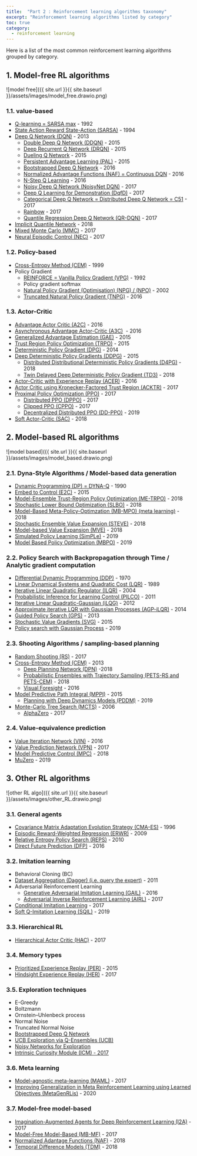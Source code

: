 ```yaml
---
title:  "Part 2 : Reinforcement learning algorithms taxonomy"
excerpt: "Reinforcement learning algorithms listed by category"
toc: true
category:
  - reinforcement learning
---
```




Here is a list of the most common reinforcement learning algorithms grouped by category.

## 1. Model-free RL algorithms

![model free]({{ site.url }}{{ site.baseurl }}/assets/images/model_free.drawio.png)

### 1.1. value-based

- [Q-learning = SARSA max](https://link.springer.com/content/pdf/10.1007/BF00992698.pdf) - 1992
- [State Action Reward State-Action (SARSA)](http://mi.eng.cam.ac.uk/reports/svr-ftp/auto-pdf/rummery_tr166.pdf)  - 1994
- [Deep Q Network (DQN)](https://www.cs.toronto.edu/~vmnih/docs/dqn.pdf) - 2013
    - [Double Deep Q Network (DDQN)](https://arxiv.org/pdf/1509.06461.pdf) - 2015
    - [Deep Recurrent Q Network (DRQN)](https://arxiv.org/abs/1507.06527) - 2015
    - [Dueling Q Network](https://arxiv.org/abs/1511.06581) - 2015
    - [Persistent Advantage Learning (PAL)](https://arxiv.org/abs/1512.04860) - 2015
    - [Bootstrapped Deep Q Network](https://arxiv.org/abs/1602.04621) - 2016
    - [Normalized Advantage Functions (NAF) = Continuous DQN](https://arxiv.org/abs/1603.00748) - 2016
    - [N-Step Q Learning](https://arxiv.org/abs/1602.01783) - 2016
    - [Noisy Deep Q Network (NoisyNet DQN)](https://arxiv.org/abs/1706.10295) - 2017
    - [Deep Q Learning for Demonstration (DqfD)](https://arxiv.org/abs/1704.03732) - 2017
    - [Categorical Deep Q Network = Distributed Deep Q Network = C51](https://arxiv.org/abs/1707.06887) - 2017
    - [Rainbow](https://arxiv.org/abs/1710.02298) - 2017
    - [Quantile Regression Deep Q Network (QR-DQN)](https://arxiv.org/pdf/1710.10044v1.pdf) - 2017
- [Implicit Quantile Network](https://arxiv.org/abs/1806.06923) - 2018
- [Mixed Monte Carlo (MMC)](https://arxiv.org/abs/1703.01310) - 2017
- [Neural Episodic Control (NEC)](https://arxiv.org/abs/1703.01988) - 2017

### 1.2. Policy-based

- [Cross-Entropy Method (CEM)](https://link.springer.com/article/10.1023/A:1010091220143) - 1999
- Policy Gradient
    - [REINFORCE = Vanilla Policy Gradient (VPG)](https://people.cs.umass.edu/~barto/courses/cs687/williams92simple.pdf) - 1992
    - Policy gradient softmax 
    - [Natural Policy Gradient (Optimisation) (NPG) / (NPO)](https://proceedings.neurips.cc/paper/2001/file/4b86abe48d358ecf194c56c69108433e-Paper.pdf) - 2002
    - [Truncated Natural Policy Gradient (TNPG)](https://arxiv.org/abs/1604.06778) - 2016

### 1.3. Actor-Critic

- [Advantage Actor Critic (A2C)](https://arxiv.org/abs/1602.01783) - 2016
- [Asynchronous Advantage Actor-Critic (A3C)](https://arxiv.org/abs/1602.01783)  - 2016
- [Generalized Advantage Estimation (GAE)](https://arxiv.org/abs/1506.02438) - 2015
- [Trust Region Policy Optimization (TRPO)](https://arxiv.org/abs/1502.05477) - 2015
- [Deterministic Policy Gradient (DPG)](http://proceedings.mlr.press/v32/silver14.pdf) - 2014
- [Deep Deterministic Policy Gradients (DDPG)](https://arxiv.org/abs/1509.02971) - 2015
    - [Distributed Distributional Deterministic Policy Gradients (D4PG)](https://arxiv.org/abs/1804.08617) - 2018
    - [Twin Delayed Deep Deterministic Policy Gradient (TD3)](https://arxiv.org/pdf/1802.09477.pdf) - 2018
- [Actor-Critic with Experience Replay (ACER)](https://arxiv.org/abs/1611.01224) - 2016
- [Actor Critic using Kronecker-Factored Trust Region (ACKTR)](https://arxiv.org/abs/1708.05144) - 2017
- [Proximal Policy Optimization (PPO)](https://arxiv.org/abs/1707.06347) - 2017
    - [Distributed PPO (DPPO)](https://arxiv.org/abs/1707.02286) - 2017
    - [Clipped PPO (CPPO)](https://arxiv.org/pdf/1707.06347.pdf) - 2017
    - [Decentralized Distributed PPO (DD-PPO)](https://arxiv.org/abs/1911.00357) - 2019
- [Soft Actor-Critic (SAC)](https://arxiv.org/abs/1801.01290) - 2018

## 2. Model-based RL algorithms

![model based]({{ site.url }}{{ site.baseurl }}/assets/images/model_based.drawio.png)


### 2.1. Dyna-Style Algorithms / Model-based data generation

- [Dynamic Programming (DP) = DYNA-Q](http://citeseerx.ist.psu.edu/viewdoc/download?doi=10.1.1.51.7362&rep=rep1&type=pdf) - 1990
- [Embed to Control (E2C)](https://arxiv.org/abs/1506.07365) - 2015
- [Model-Ensemble Trust-Region Policy Optimization (ME-TRPO)](https://arxiv.org/abs/1802.10592) - 2018
- [Stochastic Lower Bound Optimization (SLBO)](https://arxiv.org/abs/1807.03858) - 2018
- [Model-Based Meta-Policy-Optimzation (MB-MPO) (meta learning)](https://arxiv.org/abs/1809.05214) - 2018
- [Stochastic Ensemble Value Expansion (STEVE)](https://arxiv.org/abs/1803.00101) - 2018
- [Model-based Value Expansion (MVE)](https://arxiv.org/abs/1803.00101) - 2018
- [Simulated Policy Learning (SimPLe)](https://arxiv.org/abs/1903.00374) - 2019
- [Model Based Policy Optimization (MBPO)](https://arxiv.org/abs/1906.08253) - 2019

### 2.2. Policy Search with Backpropagation through Time / Analytic gradient computation

- [Differential Dynamic Programming (DDP)](https://www.jstor.org/stable/3613752?origin=crossref&seq=1) - 1970
- [Linear Dynamical Systems and Quadratic Cost (LQR)](http://users.cecs.anu.edu.au/~john/papers/BOOK/B03.PDF) - 1989
- [Iterative Linear Quadratic Regulator (ILQR)](https://homes.cs.washington.edu/~todorov/papers/LiICINCO04.pdf) - 2004
- [Probabilistic Inference for Learning Control (PILCO)](https://www.ias.informatik.tu-darmstadt.de/uploads/Publications/Deisenroth_ICML_2011.pdf) - 2011
- [Iterative Linear Quadratic-Gaussian (iLQG)](https://homes.cs.washington.edu/~todorov/papers/TassaIROS12.pdf) - 2012
- [Approximate iterative LQR with Gaussian Processes (AGP-iLQR)](http://citeseerx.ist.psu.edu/viewdoc/download?doi=10.1.1.716.4271&rep=rep1&type=pdf) - 2014
- [Guided Policy Search (GPS)](https://graphics.stanford.edu/projects/gpspaper/gps_full.pdf) - 2013
- [Stochastic Value Gradients (SVG)](https://arxiv.org/abs/1510.09142) - 2015
- [Policy search with Gaussian Process](https://dl.acm.org/doi/10.5555/3306127.3331874) - 2019

### 2.3. Shooting Algorithms / sampling-based planning

- [Random Shooting (RS)](https://arxiv.org/pdf/1708.02596.pdf) - 2017
- [Cross-Entropy Method (CEM)](https://www.sciencedirect.com/science/article/abs/pii/B9780444538598000035) - 2013
    - [Deep Planning Network (DPN)](https://arxiv.org/abs/1811.04551) -2018
    - [Probabilistic Ensembles with Trajectory Sampling (PETS-RS and PETS-CEM)](https://arxiv.org/abs/1805.12114) - 2018
    - [Visual Foresight](https://arxiv.org/abs/1610.00696) - 2016
- [Model Predictive Path Integral (MPPI)](https://arxiv.org/abs/1509.01149) - 2015
    - [Planning with Deep Dynamics Models (PDDM)](https://arxiv.org/abs/1909.11652) - 2019
- [Monte-Carlo Tree Search (MCTS)](https://hal.inria.fr/inria-00116992/document) - 2006
    - [AlphaZero](https://arxiv.org/abs/1712.01815) - 2017

### 2.4. Value-equivalence prediction

- [Value Iteration Network (VIN)](https://arxiv.org/abs/1602.02867) - 2016
- [Value Prediction Network (VPN)](https://arxiv.org/abs/1707.03497) - 2017
- [Model Predictive Control (MPC)](https://arxiv.org/abs/1810.13400) - 2018
- [MuZero](https://arxiv.org/abs/1911.08265) - 2019




## 3. Other RL algorithms


![other RL algo]({{ site.url }}{{ site.baseurl }}/assets/images/other_RL.drawio.png)


### 3.1. General agents

- [Covariance Matrix Adaptation Evolution Strategy (CMA-ES)](https://ieeexplore.ieee.org/document/542381) - 1996
- [Episodic Reward-Weighted Regression (ERWR)](https://proceedings.neurips.cc/paper/2008/file/7647966b7343c29048673252e490f736-Paper.pdf) - 2009
- [Relative Entropy Policy Search (REPS)](https://www.aaai.org/ocs/index.php/AAAI/AAAI10/paper/viewFile/1851/2264) - 2010
- [Direct Future Prediction (DFP)](https://arxiv.org/abs/1611.01779) - 2016


### 3.2. Imitation learning

- Behavioral Cloning (BC)
- [Dataset Aggregation (Dagger) (i.e. query the expert)](https://www.cs.cmu.edu/~sross1/publications/Ross-AIStats11-NoRegret.pdf) - 2011
- Adversarial Reinforcement Learning
    - [Generative Adversarial Imitation Learning (GAIL)](https://arxiv.org/abs/1606.03476) - 2016
    - [Adversarial Inverse Reinforcement Learning (AIRL)](https://arxiv.org/abs/1710.11248) - 2017
- [Conditional Imitation Learning](https://arxiv.org/abs/1710.02410) - 2017
- [Soft Q-Imitation Learning (SQIL)](https://arxiv.org/abs/1905.11108) - 2019

### 3.3. Hierarchical RL

- [Hierarchical Actor Critic (HAC)](https://arxiv.org/abs/1712.00948) - 2017

### 3.4. Memory types

- [Prioritized Experience Replay (PER)](https://arxiv.org/abs/1511.05952) - 2015
- [Hindsight Experience Replay (HER)](https://arxiv.org/abs/1707.01495) - 2017

### 3.5. Exploration techniques

- E-Greedy
- Boltzmann
- Ornstein–Uhlenbeck process 
- Normal Noise 
- Truncated Normal Noise 
- [Bootstrapped Deep Q Network](https://arxiv.org/abs/1602.04621) 
- [UCB Exploration via Q-Ensembles (UCB)](https://arxiv.org/abs/1706.01502) 
- [Noisy Networks for Exploration](https://arxiv.org/abs/1706.10295) 
- [Intrinsic Curiosity Module (ICM) - 2017](https://pathak22.github.io/noreward-rl/)

### 3.6. Meta learning

- [Model-agnostic meta-learning (MAML)](https://arxiv.org/abs/1703.03400) - 2017
- [Improving Generalization in Meta Reinforcement Learning using Learned Objectives (MetaGenRLis)](https://openreview.net/pdf?id=S1evHerYPr) - 2020

### 3.7. Model-free model-based

- [Imagination-Augmented Agents for Deep Reinforcement Learning (I2A)](https://arxiv.org/abs/1707.06203) - 2017
- [Model-Free Model-Based (MB-MF)](https://arxiv.org/abs/1708.02596) - 2017
- [Normalized Adantage Functions (NAF)](https://arxiv.org/abs/1603.00748) - 2018
- [Temporal Difference Models (TDM)](https://arxiv.org/abs/1802.09081) - 2018
